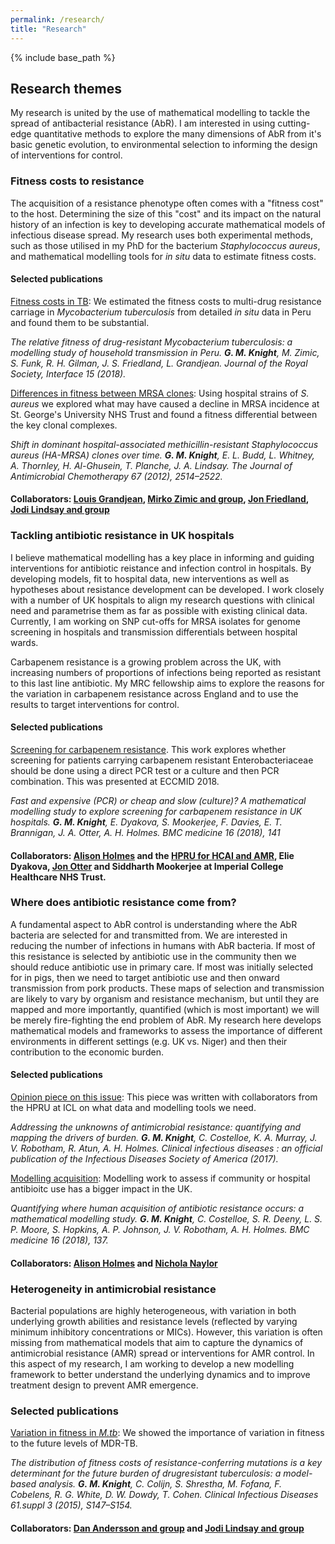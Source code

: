 ```yaml
---
permalink: /research/
title: "Research"
---
```


{% include base_path %}

## Research themes

My research is united by the use of mathematical modelling to tackle the spread of antibacterial resistance (AbR). I am interested in using cutting-edge quantitative methods to explore the many dimensions of AbR from it's basic genetic evolution, to environmental selection to informing the design of interventions for control.

### Fitness costs to resistance

The acquisition of a resistance phenotype often comes with a "fitness
cost" to the host. Determining the size of this "cost" and its impact on
the natural history of an infection is key to developing accurate
mathematical models of infectious disease spread. My research uses both experimental methods, such as those utilised in my PhD for the bacterium *Staphylococcus aureus*, and mathematical modelling tools for *in situ* data to estimate fitness costs. 

#### Selected publications
[Fitness costs in TB](https://royalsocietypublishing.org/doi/abs/10.1098/rsif.2018.0025): We estimated the fitness costs to multi-drug resistance carriage in *Mycobacterium tuberculosis* from detailed *in situ* data in Peru and found them to be substantial.

*The relative fitness of drug-resistant Mycobacterium tuberculosis: a modelling study of household transmission in Peru.
**G. M. Knight**, M. Zimic, S. Funk, R. H. Gilman, J. S. Friedland, L. Grandjean. Journal of the Royal Society, Interface 15 (2018).*

[Differences in fitness between MRSA clones](https://www.ncbi.nlm.nih.gov/pubmed/22761331): Using hospital strains of *S. aureus* we explored what may have caused a decline in MRSA incidence at St. George's University NHS Trust and found a fitness differential between the key clonal complexes.

*Shift in dominant hospital-associated methicillin-resistant Staphylococcus aureus (HA-MRSA) clones over time. **G. M. Knight**, E. L. Budd, L. Whitney, A. Thornley, H. Al-Ghusein, T. Planche, J. A. Lindsay. The Journal of Antimicrobial Chemotherapy 67 (2012), 2514–2522.*

#### Collaborators: [Louis Grandjean](https://www.researchgate.net/profile/Louis_Grandjean2-UCL), [Mirko Zimic and group](http://www.upch.edu.pe/vrinve/investigacion/lbbm-gbi), [Jon Friedland](http://www.imperial.ac.uk/people/j.friedland), [Jodi Lindsay and group](https://www.sgul.ac.uk/research-profiles-a-z/jodi-lindsay)

### Tackling antibiotic resistance in UK hospitals

I believe mathematical modelling has a key place in informing and guiding interventions for antibiotic reistance and infection control in hospitals. By developing models, fit to hospital data, new interventions as well as hypotheses about resistance development can be developed. I work closely with a number of UK hospitals to align my research questions with clinical need and parametrise them as far as possible with existing clinical data. Currently, I am working on SNP cut-offs for MRSA isolates for genome screening in hospitals and transmission differentials between hospital wards. 

Carbapenem resistance is a growing problem across the UK, with increasing numbers of proportions of infections being reported as
resistant to this last line antibiotic. My MRC fellowship aims to explore the reasons for the variation in carbapenem resistance across
England and to use the results to target interventions for control.

#### Selected publications
[Screening for carbapenem resistance](https://www.ncbi.nlm.nih.gov/pmc/articles/PMC6094916/). This work explores whether screening for patients carrying carbapenem resistant Enterobacteriaceae should be done using a direct PCR test or a culture and then PCR combination. This was presented at ECCMID 2018. 

*Fast and expensive (PCR) or cheap and slow (culture)? A mathematical modelling study to explore screening for carbapenem
resistance in UK hospitals. **G. M. Knight**, E. Dyakova, S. Mookerjee, F. Davies, E. T. Brannigan, J. A. Otter, A. H. Holmes. BMC medicine 16 (2018), 141*

#### Collaborators: [Alison Holmes](https://www.imperial.ac.uk/people/alison.holmes) and the [HPRU for HCAI and AMR](https://www.imperial.ac.uk/medicine/hpru-amr), Elie Dyakova, [Jon Otter](https://www.imperial.ac.uk/people/j.otter) and Siddharth Mookerjee at Imperial College Healthcare NHS Trust.  


### Where does antibiotic resistance come from? 

A fundamental aspect to AbR control is understanding where the AbR bacteria are selected for and transmitted from. We are interested in reducing the number of infections in humans with AbR bacteria. If most of this resistance is selected by antibiotic use in the community then we should reduce antibiotic use in primary care. If most was initially selected for in pigs, then we need to target antibiotic use and then onward transmission from pork products. These maps of selection and transmission are likely to vary by organism and resistance mechanism, but until they are mapped and more importantly, quantified (which is most important) we will be merely fire-fighting the end problem of AbR. My research here develops mathematical models and frameworks to assess the importance of different environments in different settings (e.g. UK vs. Niger) and then their contribution to the economic burden. 

#### Selected publications
[Opinion piece on this issue](https://www.ncbi.nlm.nih.gov/pubmed/29020246): This piece was written with collaborators from the HPRU at ICL on what data and modelling tools we need. 

*Addressing the unknowns of antimicrobial resistance: quantifying and mapping the drivers of burden. **G. M. Knight**, C. Costelloe, K. A. Murray, J. V. Robotham, R. Atun, A. H. Holmes. Clinical infectious diseases : an official publication of the Infectious Diseases Society of America (2017).*

[Modelling acquisition](https://www.ncbi.nlm.nih.gov/pubmed/30134939): Modelling work to assess if community or hospital antibioitc use has a bigger impact in the UK. 

*Quantifying where human acquisition of antibiotic resistance occurs: a mathematical modelling study. **G. M. Knight**, C. Costelloe, S. R. Deeny, L. S. P. Moore, S. Hopkins, A. P. Johnson, J. V. Robotham, A. H. Holmes. BMC medicine 16 (2018), 137.*

#### Collaborators: [Alison Holmes](https://www.imperial.ac.uk/people/alison.holmes) and [Nichola Naylor](https://www.lshtm.ac.uk/aboutus/people/naylor.nichola)

### Heterogeneity in antimicrobial resistance

Bacterial populations are highly heterogeneous, with variation in both
underlying growth abilities and resistance levels (reflected by varying
minimum inhibitory concentrations or MICs). However, this variation is
often missing from mathematical models that aim to capture the dynamics
of antimicrobial resistance (AMR) spread or interventions for AMR
control. In this aspect of my research, I am working to develop a new modelling
framework to better understand the underlying dynamics and to improve
treatment design to prevent AMR emergence. 

### Selected publications 
[Variation in fitness in *M.tb*](https://www.ncbi.nlm.nih.gov/pmc/articles/PMC4583567/): We showed the importance of variation in fitness to the future levels of MDR-TB. 

*The distribution of fitness costs of resistance-conferring mutations is a key determinant for the future burden of drugresistant
tuberculosis: a model-based analysis. **G. M. Knight**, C. Colijn, S. Shrestha, M. Fofana, F. Cobelens, R. G. White, D. W. Dowdy, T. Cohen. Clinical Infectious Diseases 61.suppl 3 (2015), S147–S154.*

#### Collaborators: [Dan Andersson and group](https://katalog.uu.se/profile/?id=XX3213) and [Jodi Lindsay and group](https://www.sgul.ac.uk/research-profiles-a-z/jodi-lindsay)

